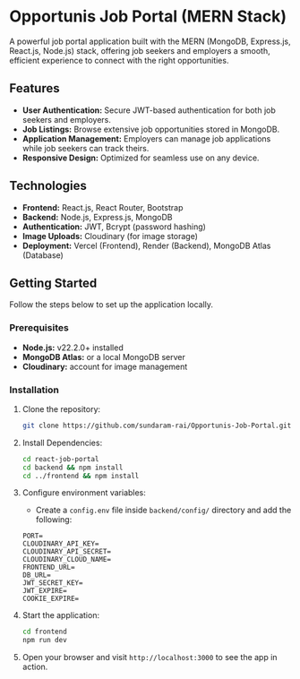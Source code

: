 # Opportunis Job Portal (MERN Stack)

A powerful job portal application built with the MERN (MongoDB, Express.js, React.js, Node.js) stack, offering job seekers and employers a smooth, efficient experience to connect with the right opportunities.

## Features

- **User Authentication:** Secure JWT-based authentication for both job seekers and employers.
- **Job Listings:** Browse extensive job opportunities stored in MongoDB.
- **Application Management:** Employers can manage job applications while job seekers can track theirs.
- **Responsive Design:** Optimized for seamless use on any device.

## Technologies

- **Frontend:** React.js, React Router, Bootstrap
- **Backend:** Node.js, Express.js, MongoDB
- **Authentication:** JWT, Bcrypt (password hashing)
- **Image Uploads:** Cloudinary (for image storage)
- **Deployment:** Vercel (Frontend), Render (Backend), MongoDB Atlas (Database)

## Getting Started

Follow the steps below to set up the application locally.

### Prerequisites

- **Node.js:** v22.2.0+ installed
- **MongoDB Atlas:** or a local MongoDB server
- **Cloudinary:** account for image management

### Installation

1. Clone the repository:
   ```sh
   git clone https://github.com/sundaram-rai/Opportunis-Job-Portal.git
   ```

2. Install Dependencies:
   ```sh
   cd react-job-portal
   cd backend && npm install
   cd ../frontend && npm install
   ```
   
3. Configure environment variables:
   - Create a `config.env` file inside `backend/config/` directory and add the following:
   ```env
   PORT=
   CLOUDINARY_API_KEY=
   CLOUDINARY_API_SECRET=
   CLOUDINARY_CLOUD_NAME=
   FRONTEND_URL=
   DB_URL=
   JWT_SECRET_KEY=
   JWT_EXPIRE=
   COOKIE_EXPIRE=
   ```

4. Start the application:
   ```sh
   cd frontend
   npm run dev
   ```
5. Open your browser and visit `http://localhost:3000` to see the app in action.

